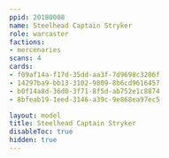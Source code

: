 ```yaml
---
ppid: 20180008
name: Steelhead Captain Stryker
role: warcaster
factions:
- mercenaries
scans: 4
cards:
- f09af14a-f17d-35dd-aa3f-7d9698c3206f
- 14297ba9-bb13-3102-9809-8b6cd9616457
- b0f14a8d-36d0-3f71-8f5d-ab752e1c8874
- 8bfeab19-1eed-3146-a39c-9e868ea97ec5

layout: model
title: Steelhead Captain Stryker
disableToc: true
hidden: true
---
```

